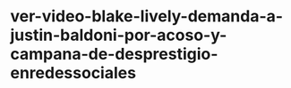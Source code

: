 # ver-video-blake-lively-demanda-a-justin-baldoni-por-acoso-y-campana-de-desprestigio-enredessociales